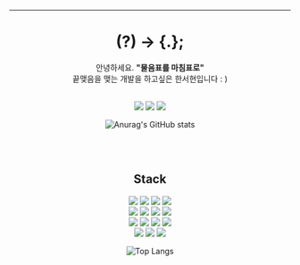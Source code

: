 <hr>
<div align="center"><h1>(?) -> {.};</h1></div>
<p align="center">안녕하세요. <b>"물음표를 마침표로"</b> <br>끝맺음을 맺는 개발을 하고싶은 한서현입니다 : ) </p><br>
<div align="center">
<a href ="https://github.com/HAN-SEOHYUN"><img src="https://img.shields.io/badge/github-181717?style=for-the-badge&logo=github&logoColor=white"></a>&nbsp;<a href="https://feelfreetothink.tistory.com/"><img src="https://img.shields.io/badge/tistory-fe7d37?style=for-the-badge&logo=tistory&logoColor=white"></a>&nbsp;<a href="https://www.instagram.com/hanseohyun_/"><img src="https://img.shields.io/badge/instagram-e4405f?style=for-the-badge&logo=instagram&logoColor=white"></a><br>
  
![Anurag's GitHub stats](https://github-readme-stats.vercel.app/api?username=HAN-SEOHYUN&show_icons=true&theme=merko)</div>

<br><br>
<h2 align="center">Stack</h2>

<div align="center"><img src="https://img.shields.io/badge/JAVA-007396?style=for-the-badge&logo=java&logoColor=white">&nbsp;<img src="https://img.shields.io/badge/Spring-6DB33F?style=for-the-badge&logo=Spring&logoColor=white">&nbsp;<img src="https://img.shields.io/badge/Kotlin-7952B3?style=for-the-badge&logo=Kotlin&logoColor=white">&nbsp;<img src="https://img.shields.io/badge/oracle-F80000?style=for-the-badge&logo=oracle&logoColor=white"><br>
<img src="https://img.shields.io/badge/mysql-4479A1?style=for-the-badge&logo=mysql&logoColor=white">&nbsp;<img src="https://img.shields.io/badge/mariaDB-003545?style=for-the-badge&logo=mariaDB&logoColor=white">&nbsp;<img src="https://img.shields.io/badge/javascript-F7DF1E?style=for-the-badge&logo=javascript&logoColor=black">&nbsp;<img src="https://img.shields.io/badge/jquery-0769AD?style=for-the-badge&logo=jquery&logoColor=white"><br>
<img src="https://img.shields.io/badge/react-61DAFB?style=for-the-badge&logo=react&logoColor=black">&nbsp;<img src="https://img.shields.io/badge/html-E34F26?style=for-the-badge&logo=html5&logoColor=white">&nbsp;<img src="https://img.shields.io/badge/css-1572B6?style=for-the-badge&logo=css3&logoColor=white">&nbsp;<img src="https://img.shields.io/badge/bootstrap-7952B3?style=for-the-badge&logo=bootstrap&logoColor=white"><br>
<img src="https://img.shields.io/badge/linux-FCC624?style=for-the-badge&logo=linux&logoColor=black">&nbsp;<img src="https://img.shields.io/badge/aws-232F3E?style=for-the-badge&logo=aws&logoColor=white">&nbsp;<img src="https://img.shields.io/badge/apache tomcat-F8DC75?style=for-the-badge&logo=apachetomcat&logoColor=white"><br>


![Top Langs](https://github-readme-stats.vercel.app/api/top-langs/?username=HAN-SEOHYUN&layout=compact&theme=merko)
</div>


